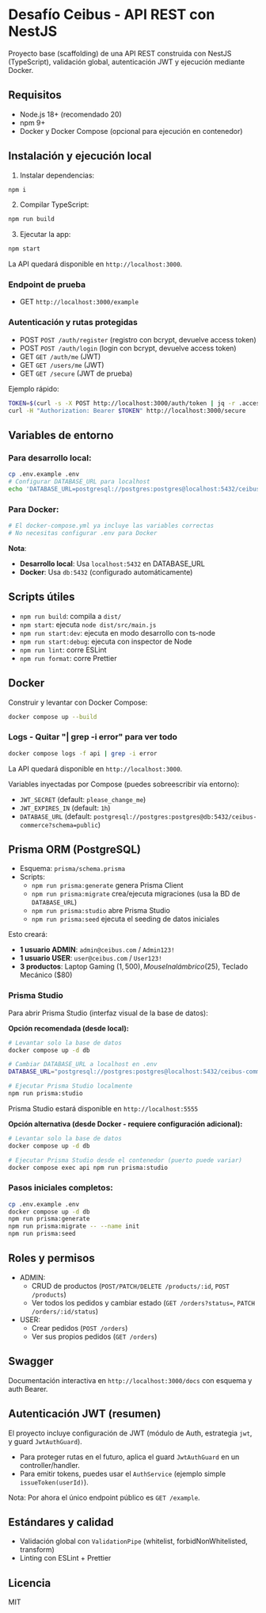 # Desafío Ceibus - API REST con NestJS

Proyecto base (scaffolding) de una API REST construida con NestJS (TypeScript), validación global, autenticación JWT y ejecución mediante Docker.

## Requisitos
- Node.js 18+ (recomendado 20)
- npm 9+
- Docker y Docker Compose (opcional para ejecución en contenedor)


## Instalación y ejecución local
1) Instalar dependencias:
```bash
npm i
```
2) Compilar TypeScript:
```bash
npm run build
```
3) Ejecutar la app:
```bash
npm start
```
La API quedará disponible en `http://localhost:3000`.

### Endpoint de prueba
- GET `http://localhost:3000/example`

### Autenticación y rutas protegidas
- POST `POST /auth/register` (registro con bcrypt, devuelve access token)
- POST `POST /auth/login` (login con bcrypt, devuelve access token)
- GET `GET /auth/me` (JWT)
- GET `GET /users/me` (JWT)
- GET `GET /secure` (JWT de prueba)

Ejemplo rápido:
```bash
TOKEN=$(curl -s -X POST http://localhost:3000/auth/token | jq -r .access_token)
curl -H "Authorization: Bearer $TOKEN" http://localhost:3000/secure
```

## Variables de entorno

### Para desarrollo local:
```bash
cp .env.example .env
# Configurar DATABASE_URL para localhost
echo 'DATABASE_URL=postgresql://postgres:postgres@localhost:5432/ceibus-commerce?schema=public' >> .env
```

### Para Docker:
```bash
# El docker-compose.yml ya incluye las variables correctas
# No necesitas configurar .env para Docker
```

**Nota**: 
- **Desarrollo local**: Usa `localhost:5432` en DATABASE_URL
- **Docker**: Usa `db:5432` (configurado automáticamente)

## Scripts útiles
- `npm run build`: compila a `dist/`
- `npm start`: ejecuta `node dist/src/main.js`
- `npm run start:dev`: ejecuta en modo desarrollo con ts-node
- `npm run start:debug`: ejecuta con inspector de Node
- `npm run lint`: corre ESLint
- `npm run format`: corre Prettier

## Docker
Construir y levantar con Docker Compose:
```bash
docker compose up --build
```

### Logs - Quitar "| grep -i error" para ver todo 
```bash
docker compose logs -f api | grep -i error
```

La API quedará disponible en `http://localhost:3000`.

Variables inyectadas por Compose (puedes sobreescribir vía entorno):
- `JWT_SECRET` (default: `please_change_me`)
- `JWT_EXPIRES_IN` (default: `1h`)
- `DATABASE_URL` (default: `postgresql://postgres:postgres@db:5432/ceibus-commerce?schema=public`)

## Prisma ORM (PostgreSQL)
- Esquema: `prisma/schema.prisma`
- Scripts:
  - `npm run prisma:generate` genera Prisma Client
  - `npm run prisma:migrate` crea/ejecuta migraciones (usa la BD de `DATABASE_URL`)
  - `npm run prisma:studio` abre Prisma Studio
  - `npm run prisma:seed` ejecuta el seeding de datos iniciales

Esto creará:
- **1 usuario ADMIN**: `admin@ceibus.com` / `Admin123!`
- **1 usuario USER**: `user@ceibus.com` / `User123!`
- **3 productos**: Laptop Gaming ($1,500), Mouse Inalámbrico ($25), Teclado Mecánico ($80)

### Prisma Studio
Para abrir Prisma Studio (interfaz visual de la base de datos):

**Opción recomendada (desde local):**
```bash
# Levantar solo la base de datos
docker compose up -d db

# Cambiar DATABASE_URL a localhost en .env
DATABASE_URL="postgresql://postgres:postgres@localhost:5432/ceibus-commerce?schema=public"

# Ejecutar Prisma Studio localmente
npm run prisma:studio
```
Prisma Studio estará disponible en `http://localhost:5555`

**Opción alternativa (desde Docker - requiere configuración adicional):**
```bash
# Levantar solo la base de datos
docker compose up -d db

# Ejecutar Prisma Studio desde el contenedor (puerto puede variar)
docker compose exec api npm run prisma:studio
```

### Pasos iniciales completos:
```bash
cp .env.example .env
docker compose up -d db
npm run prisma:generate
npm run prisma:migrate -- --name init
npm run prisma:seed
```

## Roles y permisos
- ADMIN:
  - CRUD de productos (`POST/PATCH/DELETE /products/:id`, `POST /products`)
  - Ver todos los pedidos y cambiar estado (`GET /orders?status=`, `PATCH /orders/:id/status`)
- USER:
  - Crear pedidos (`POST /orders`)
  - Ver sus propios pedidos (`GET /orders`)

## Swagger
Documentación interactiva en `http://localhost:3000/docs` con esquema y auth Bearer.

## Autenticación JWT (resumen)
El proyecto incluye configuración de JWT (módulo de Auth, estrategia `jwt`, y guard `JwtAuthGuard`).
- Para proteger rutas en el futuro, aplica el guard `JwtAuthGuard` en un controller/handler.
- Para emitir tokens, puedes usar el `AuthService` (ejemplo simple `issueToken(userId)`).

Nota: Por ahora el único endpoint público es `GET /example`. 

## Estándares y calidad
- Validación global con `ValidationPipe` (whitelist, forbidNonWhitelisted, transform)
- Linting con ESLint + Prettier

## Licencia
MIT
